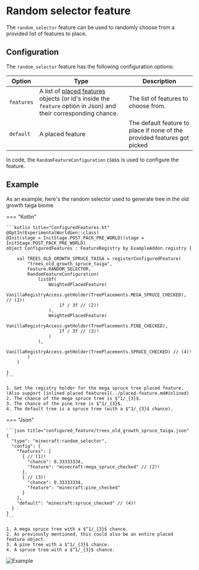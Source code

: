 # Random selector feature

The `random_selector` feature can be used to randomly choose from a provided list of features to place.

## Configuration

The `random_selector` feature has the following configuration options:

| Option     | Type                                                                                                                                    | Description                                                              |
|------------|-----------------------------------------------------------------------------------------------------------------------------------------|--------------------------------------------------------------------------|
| `features` | A list of [placed features](../placed-feature.md) objects (or id's inside the `feature` option in Json) and their corresponding chance. | The list of features to choose from.                                     |
| `default`  | A placed feature                                                                                                                        | The default feature to place if none of the provided features got picked |

In code, the `RandomFeatureConfiguration` class is used to configure the feature.

## Example

As an example, here's the random selector used to generate tree in the old growth taiga biome

=== "Kotlin"

    ```kotlin title="ConfiguredFeatures.kt"
    @OptIn(ExperimentalWorldGen::class)
    @Init(stage = InitStage.POST_PACK_PRE_WORLD)(stage = InitStage.POST_PACK_PRE_WORLD)
    object ConfiguredFeatures : FeatureRegistry by ExampleAddon.registry {
    
        val TREES_OLD_GROWTH_SPRUCE_TAIGA = registerConfiguredFeature(
            "trees_old_growth_spruce_taiga",
            Feature.RANDOM_SELECTOR,
            RandomFeatureConfiguration(
                listOf(
                    WeightedPlacedFeature(
                        VanillaRegistryAccess.getHolder(TreePlacements.MEGA_SPRUCE_CHECKED), // (1)!
                        1f / 3f // (2)!
                    ),
                    WeightedPlacedFeature(
                        VanillaRegistryAccess.getHolder(TreePlacements.PINE_CHECKED),
                        1f / 3f // (3)!
                    )
                ),
                VanillaRegistryAccess.getHolder(TreePlacements.SPRUCE_CHECKED) // (4)!
            )
        )
    
    }
    ```

    1. Get the registry holder for the mega spruce tree placed feature. (Also support [inlined placed features](../placed-feature.md#inlined)
    2. The chance of the mega spruce tree is $^1/_{3}$.
    3. The chance of the pine tree is $^1/_{3}$.
    4. The default tree is a spruce tree (with a $^1/_{3}$ chance).

=== "Json"

    ```json title="configured_feature/trees_old_growth_spruce_taiga.json"
    {
      "type": "minecraft:random_selector",
      "config": {
        "features": [
          { // (1)!
            "chance": 0.33333334,
            "feature": "minecraft:mega_spruce_checked" // (2)!
          },
          { // (3)!
            "chance": 0.33333334,
            "feature": "minecraft:pine_checked"
          }
        ],
        "default": "minecraft:spruce_checked" // (4)!
      }
    }
    ```

    1. A mega spruce tree with a $^1/_{3}$ chance.
    2. As previously mentioned, this could also be an entire placed feature object. 
    3. A pine tree with a $^1/_{3}$ chance.
    4. A spruce tree with a $^1/_{3}$ chance.

![Example](https://i.imgur.com/JJZoK77.jpeg)